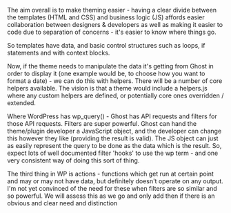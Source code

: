 The aim overall is to make theming easier - having a clear divide between the templates (HTML and CSS) and business logic (JS) affords easier collaboration between designers & developers as well as making it easier to code due to separation of concerns - it's easier to know where things go.

So templates have data, and basic control structures such as loops, if statements and with context blocks.

Now, if the theme needs to manipulate the data it's getting from Ghost in order to display it (one example would be, to choose how you want to format a date) - we can do this with helpers. There will be a number of core helpers available. The vision is that a theme would include a helpers.js where any custom helpers are defined, or potentially core ones overridden / extended.

Where WordPress has wp_query() - Ghost has API requests and filters for those API requests. Filters are super powerful. Ghost can hand the theme/plugin developer a JavaScript object, and the developer can change this however they like (providing the result is valid). The JS object can just as easily represent the query to be done as the data which is the result. So, expect lots of well documented filter 'hooks' to use the wp term - and one very consistent way of doing this sort of thing.

The third thing in WP is actions - functions which get run at certain point and may or may not have data, but definitely doesn't operate on any output. I'm not yet convinced of the need for these when filters are so similar and so powerful. We will assess this as we go and only add then if there is an obvious and clear need and distinction
